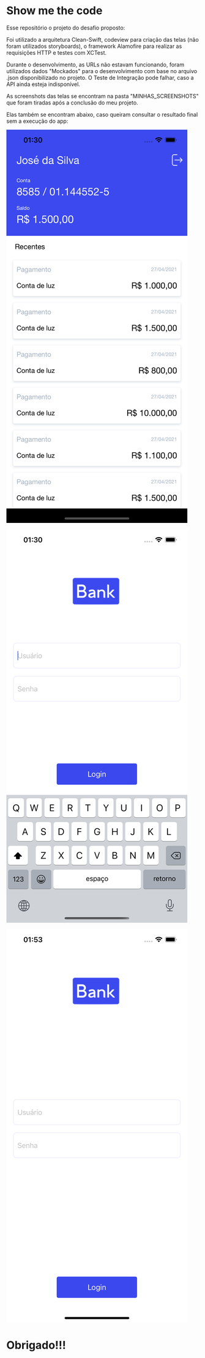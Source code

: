# Show me the code

Esse repositório o projeto do desafio proposto:

Foi utilizado a arquitetura Clean-Swift, codeview para criação das telas (não foram utilizados storyboards), o framework Alamofire para realizar as requisições HTTP e testes com XCTest.

Durante o desenvolvimento, as URLs não estavam funcionando, foram utilizados dados "Mockados" para o desenvolvimento com base no arquivo .json disponibilizado no projeto. O Teste de Integração pode falhar, caso a API ainda esteja indisponível.

As screenshots das telas se encontram na pasta "MINHAS_SCREENSHOTS" que foram tiradas após a conclusão do meu projeto. 

Elas também se encontram abaixo, caso queiram consultar o resultado final sem a execução do app:

![Image of Yaktocat](https://github.com/GabrielChaconBR/TesteiOSv2/blob/master/MINHAS_SCREENSHOTS/Simulator%20Screen%20Shot%20-%20iPhone%2012%20Pro%20Max%20-%202021-04-27%20at%2001.30.05.png)

![Image of Yaktocat](https://github.com/GabrielChaconBR/TesteiOSv2/blob/master/MINHAS_SCREENSHOTS/Simulator%20Screen%20Shot%20-%20iPhone%2012%20Pro%20Max%20-%202021-04-27%20at%2001.30.16.png)

![Image of Yaktocat](https://github.com/GabrielChaconBR/TesteiOSv2/blob/master/MINHAS_SCREENSHOTS/Simulator%20Screen%20Shot%20-%20iPhone%2012%20Pro%20Max%20-%202021-04-27%20at%2001.53.22.png)

# Obrigado!!!


